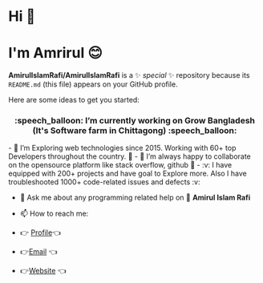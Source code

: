 # Hi 👋
# I'm Amrirul :blush:

**AmirulIslamRafi/AmirulIslamRafi** is a ✨ _special_ ✨ repository because its `README.md` (this file) appears on your GitHub profile.

Here are some ideas to get you started:

  <h3 align="center"> :speech_balloon: I’m currently working on Grow Bangladesh (It's Software farm in Chittagong) :speech_balloon:</h3>
- 🌱 I’m Exploring web technologies since 2015. Working with 60+ top Developers throughout the country. 🌱
- 👯 I’m always happy to collaborate on the opensource platform like stack overflow, github 👯
- :v: I have equipped with 200+ projects and have goal to Explore more. Also I have troubleshooted 1000+ code-related issues and defects :v:


- 💬 Ask me about any programming related help on 💬
**Amirul Islam Rafi**


- 📫 How to reach me: 
- :point_right: [Profile](https://github.com/AmirulIslamRafi "Amirul"):point_left:
- :point_right:[Email](mailto:rafikhan97ctg@gmail.com?subject=Hi% "Hi!") :point_left:
- :point_right:[Website](https://wallofamirul.blogspot.com "Welcome") :point_left:


